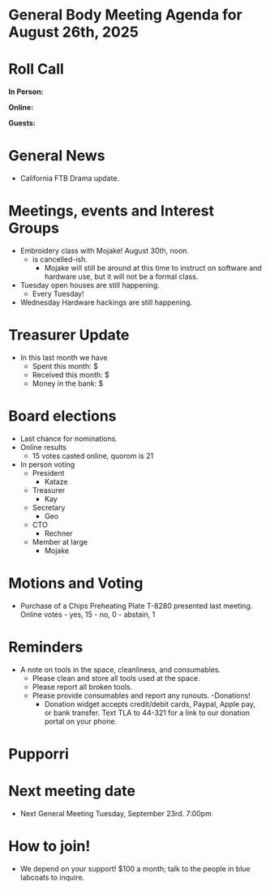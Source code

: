 # General Body Meeting Agenda for August 26th, 2025
# Roll Call
**In Person:**


**Online:**


**Guests:**


# General News
- California FTB Drama update. 


# Meetings, events and Interest Groups
- Embroidery class with Mojake! August 30th, noon. 
  - is cancelled-ish.  
    - Mojake will still be around at this time to instruct on software and hardware use, but it will not be a formal class. 
- Tuesday open houses are still happening.
    - Every Tuesday! 
- Wednesday Hardware hackings are still happening. 

# Treasurer Update
- In this last month we have
    - Spent this month: $
    - Received this month: $
    - Money in the bank: $

# Board elections
- Last chance for nominations.
- Online results
    - 15 votes casted online, quorom is 21
- In person voting
    - President
        - Kataze
    - Treasurer
        - Kay
    - Secretary
        - Geo 
    - CTO
        - Rechner
    - Member at large
        - Mojake

# Motions and Voting
- Purchase of a Chips Preheating Plate T-8280 presented last meeting. 
    Online votes
        - yes, 15
        - no, 0
        - abstain, 1

# Reminders
- A note on tools in the space, cleanliness, and consumables.
  - Please clean and store all tools used at the space.
  - Please report all broken tools.
  - Please provide consumables and report any runouts. 
-Donations!
    - Donation widget accepts credit/debit cards, Paypal, Apple pay, or bank transfer.  Text TLA to 44-321 for a link to our donation portal on your phone.

# Pupporri 



# Next meeting date
- Next General Meeting Tuesday, September 23rd. 7:00pm

# How to join! 
- We depend on your support! $100 a month; talk to the people in blue labcoats to inquire. 

